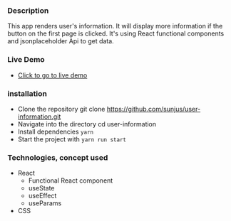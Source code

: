 ### Description
This app renders user's information. It will display more information if the button on the first page is clicked. It's using React functional components and jsonplaceholder Api to get data.

### Live Demo 
- [Click to go to live demo](https://sunjus-user-information.netlify.app/)

### installation
 - Clone the repository git clone https://github.com/sunjus/user-information.git
 - Navigate into the directory cd user-information
 - Install dependencies  `yarn`
 - Start the project with `yarn run start`

### Technologies, concept used
 - React
     - Functional React component
     - useState
     - useEffect
     - useParams
 - CSS


